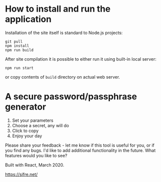# How to install and run the application
Installation of the site itself is standard to Node.js projects:
```
git pull
npm install
npm run build
```
After site compilation it is possible to either run it using built-in local server:

```
npm run start
```
or copy contents of `build` directory on actual web server.

# A secure password/passphrase generator

1. Set your parameters
2. Choose a secret, any will do
3. Click to copy
4. Enjoy your day

Please share your feedback - let me know if this tool is useful for you, or if you find any bugs. I'd like to add additional functionality in the future. What features would you like to see?

Built with React, March 2020.

https://sifre.net/

